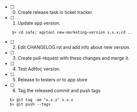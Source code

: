 - [ ] 0. Create release task in ticket tracker.
- [ ] 1. Update app version.

```
    $> cd safe; agvtool new-marketing-version x.x.x;cd ..
```

- [ ] 2. Edit CHANGELOG.rst and add info about new version.
- [ ] 3. Create pull-request with these changes and merge it.
- [ ] 4. Test AdHoc version.
- [ ] 5. Release to testers or to app store
- [ ] 6. Tag the released commit and push tags

```
   $> git tag -am "x.x.x" x.x.x
   $> git push --tags
```
